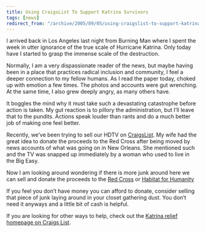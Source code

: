 ```yaml
---
title: Using CraigsList To Support Katrina Survivors
tags: [news]
redirect_from: "/archive/2005/09/05/using-craigslist-to-support-katrina-survivors.aspx/"
---
```


I arrived back in Los Angeles last night from Burning Man where I spent
the week in utter ignorance of the true scale of Hurricane Katrina. Only
today have I started to grasp the immense scale of the destruction.

Normally, I am a very dispassionate reader of the news, but maybe having
been in a place that practices radical inclusion and community, I feel a
deeper connection to my fellow humans. As I read the paper today, choked
up with emotion a few times. The photos and accounts were gut wrenching.
At the same time, I also grew deeply angry, as many others have.

It boggles the mind why it must take such a devastating catastrophe
before action is taken. My gut reaction is to pillory the
administration, but I’ll leave that to the pundits. Actions speak louder
than rants and do a much better job of making one feel better.

Recently, we’ve been trying to sell our HDTV on
[CraigsList](http://losangeles.craigslist.org/). My wife had the great
idea to donate the proceeds to the Red Cross after being moved by news
accounts of what was going on in New Orleans. She mentioned such and the
TV was snapped up immediately by a woman who used to live in the Big
Easy.

Now I am looking around wondering if there is more junk around here we
can sell and donate the proceeds to the [Red
Cross](https://give.redcross.org/?hurricanemasthead) or [Habitat for
Humanity](https://www.habitat.org/donation/generaldonation/default.aspx?media=habitat&lander=MP&sourcecode=10w39&tg=katrina&keyword=homepage_09022005)

If you feel you don’t have money you can afford to donate, consider
selling that piece of junk laying around in your closet gathering dust.
You don’t need it anyways and a little bit of cash is helpful.

If you are looking for other ways to help, check out the [Katrina relief
homepage on Craigs
List](http://losangeles.craigslist.org/about/help/katrina_aid.html).

